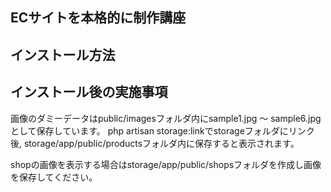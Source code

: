## ECサイトを本格的に制作講座
## インストール⽅法
## インストール後の実施事項
画像のダミーデータはpublic/imagesフォルダ内にsample1.jpg 〜 sample6.jpgとして保存しています。 php 
artisan storage:linkでstorageフォルダにリンク後,
storage/app/public/productsフォルダ内に保存すると表⽰されます。

shopの画像を表⽰する場合はstorage/app/public/shopsフォルダを作成し画像を保存してください。
